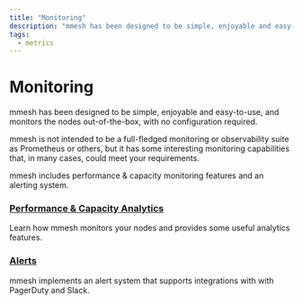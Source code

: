 ```yaml
---
title: "Monitoring"
description: "mmesh has been designed to be simple, enjoyable and easy-to-use, and monitors the nodes out-of-the-box, with no configuration required."
tags:
  - metrics
---
```


# Monitoring

mmesh has been designed to be simple, enjoyable and easy-to-use, and monitors the nodes out-of-the-box, with no configuration required.

mmesh is not intended to be a full-fledged monitoring or observability suite as Prometheus or others, but it has some interesting monitoring capabilities that, in many cases, could meet your requirements.

mmesh includes performance & capacity monitoring features and an alerting system.

### [Performance & Capacity Analytics](/docs/platform/monitoring/analytics/)

Learn how mmesh monitors your nodes and provides some useful analytics features.

### [Alerts](/docs/platform/monitoring/alerts/)

mmesh implements an alert system that supports integrations with with PagerDuty and Slack.
